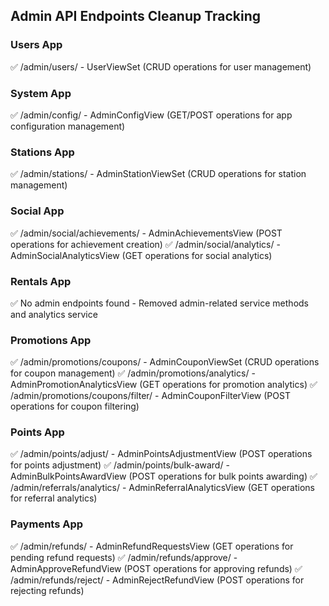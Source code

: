 ## Admin API Endpoints Cleanup Tracking

### Users App
✅ /admin/users/ - UserViewSet (CRUD operations for user management)

### System App
✅ /admin/config/ - AdminConfigView (GET/POST operations for app configuration management)

### Stations App
✅ /admin/stations/ - AdminStationViewSet (CRUD operations for station management)

### Social App
✅ /admin/social/achievements/ - AdminAchievementsView (POST operations for achievement creation)
✅ /admin/social/analytics/ - AdminSocialAnalyticsView (GET operations for social analytics)

### Rentals App
✅ No admin endpoints found - Removed admin-related service methods and analytics service

### Promotions App
✅ /admin/promotions/coupons/ - AdminCouponViewSet (CRUD operations for coupon management)
✅ /admin/promotions/analytics/ - AdminPromotionAnalyticsView (GET operations for promotion analytics)
✅ /admin/promotions/coupons/filter/ - AdminCouponFilterView (POST operations for coupon filtering)

### Points App
✅ /admin/points/adjust/ - AdminPointsAdjustmentView (POST operations for points adjustment)
✅ /admin/points/bulk-award/ - AdminBulkPointsAwardView (POST operations for bulk points awarding)
✅ /admin/referrals/analytics/ - AdminReferralAnalyticsView (GET operations for referral analytics)

### Payments App
✅ /admin/refunds/ - AdminRefundRequestsView (GET operations for pending refund requests)
✅ /admin/refunds/approve/ - AdminApproveRefundView (POST operations for approving refunds)
✅ /admin/refunds/reject/ - AdminRejectRefundView (POST operations for rejecting refunds)
